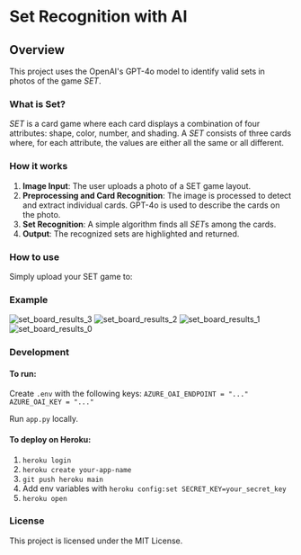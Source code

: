 # Set Recognition with AI

## Overview

This project uses the OpenAI's GPT-4o model to identify valid sets in photos of the game *SET*.

### What is Set?

*SET* is a card game where each card displays a combination of four attributes: shape, color, number, and shading. A *SET* consists of three cards where, for each attribute, the values are either all the same or all different.

### How it works

1. **Image Input**: The user uploads a photo of a SET game layout.
2. **Preprocessing and Card Recognition**: The image is processed to detect and extract individual cards. GPT-4o is used to describe the cards on the photo.
3. **Set Recognition**: A simple algorithm finds all *SET*s among the cards.
4. **Output**: The recognized sets are highlighted and returned.

### How to use

Simply upload your SET game to: 

### Example

![set_board_results_3](https://github.com/user-attachments/assets/55e4a888-4efe-4449-b2d6-1fcf532e4cf0)
![set_board_results_2](https://github.com/user-attachments/assets/2905a377-a55c-47c4-b11d-a51a7a4fce1f)
![set_board_results_1](https://github.com/user-attachments/assets/7c5e79a7-114a-4a78-89fe-afd4b6791019)
![set_board_results_0](https://github.com/user-attachments/assets/0845aa69-f1ca-4ef9-a059-6ad60f780b3f)

### Development

#### To run:

Create `.env` with the following keys:
`AZURE_OAI_ENDPOINT = "..."`
`AZURE_OAI_KEY = "..."`

Run `app.py` locally.

#### To deploy on Heroku:

1. `heroku login`
2. `heroku create your-app-name`
3. `git push heroku main`
4. Add env variables with `heroku config:set SECRET_KEY=your_secret_key`
5. `heroku open`

### License
This project is licensed under the MIT License.
